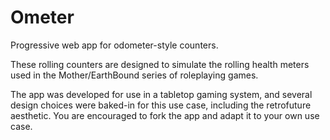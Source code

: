 # Ometer

Progressive web app for odometer-style counters.

These rolling counters are designed to simulate the rolling health meters used in the Mother/EarthBound series of roleplaying games.

The app was developed for use in a tabletop gaming system, and several design choices were baked-in for this use case, including the retrofuture aesthetic. You are encouraged to fork the app and adapt it to your own use case.

